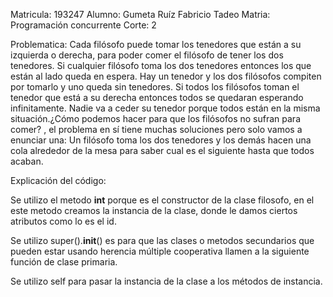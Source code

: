 Matricula: 193247              Alumno: Gumeta Ruíz Fabricio Tadeo           Matria: Programación concurrente            Corte: 2

Problematica:
Cada filósofo puede tomar los tenedores que están a su izquierda o derecha, para poder comer el filósofo de tener los dos tenedores. Si cualquier filósofo toma los dos tenedores entonces los que están al lado queda en espera. Hay un tenedor y los dos filósofos compiten por tomarlo y uno queda sin tenedores. Si todos los filósofos toman el tenedor que está a su derecha entonces todos se quedaran esperando infinitamente. Nadie va a ceder su tenedor porque todos están en la misma situación.¿Cómo podemos hacer para que los filósofos no sufran para comer? , el problema en sí tiene muchas soluciones pero solo vamos a enunciar una: Un filósofo toma los dos tenedores y los demás hacen una cola alrededor de la mesa para saber cual es el siguiente hasta que todos acaban.

Explicación del código:

Se utilizo el metodo __int__ porque es el constructor de la clase filosofo, en el este metodo creamos la instancia de la clase, donde le damos ciertos atributos como lo es el id.

Se utilizo super().__init__() es para que las clases o metodos secundarios que pueden estar usando herencia múltiple cooperativa llamen a la siguiente función de clase primaria.

Se utilizo self para pasar la instancia de la clase a los métodos de instancia.